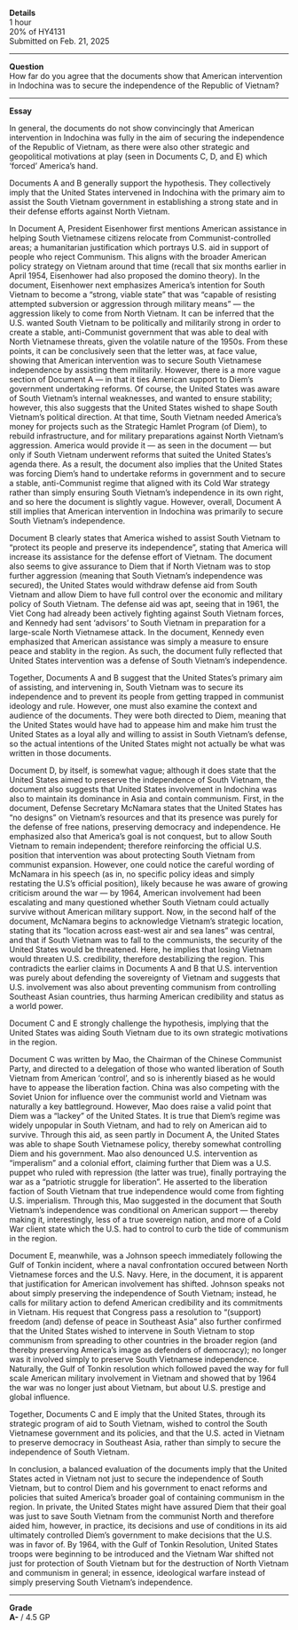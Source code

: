 **Details**\
1 hour\
20% of HY4131\
Submitted on Feb. 21, 2025

**** 

**Question**\
How far do you agree that the documents show that American intervention in Indochina was to secure the independence of the Republic of Vietnam?

****

**Essay**

In general, the documents do not show convincingly that American intervention in Indochina was fully in the aim of securing the independence of the Republic of Vietnam, as there were also other strategic and geopolitical motivations at play (seen in Documents C, D, and E) which ‘forced’ America’s hand.

Documents A and B generally support the hypothesis. They collectively imply that the United States intervened in Indochina with the primary aim to assist the South Vietnam government in establishing a strong state and in their defense efforts against North Vietnam.

In Document A, President Eisenhower first mentions American assistance in helping South Vietnamese citizens relocate from Communist-controlled areas; a humanitarian justification which portrays U.S. aid in support of people who reject Communism. This aligns with the broader American policy strategy on Vietnam around that time (recall that six months earlier in April 1954, Eisenhower had also proposed the domino theory). In the document, Eisenhower next emphasizes America’s intention for South Vietnam to become a “strong, viable state” that was “capable of resisting attempted subversion or aggression through military means” — the aggression likely to come from North Vietnam. It can be inferred that the U.S. wanted South Vietnam to be politically and militarily strong in order to create a stable, anti-Communist government that was able to deal with North Vietnamese threats, given the volatile nature of the 1950s. From these points, it can be conclusively seen that the letter was, at face value, showing that American intervention was to secure South Vietnamese independence by assisting them militarily. However, there is a more vague section of Document A — in that it ties American support to Diem’s government undertaking reforms. Of course, the United States was aware of South Vietnam’s internal weaknesses, and wanted to ensure stability; however, this also suggests that the United States wished to shape South Vietnam’s political direction. At that time, South Vietnam needed America’s money for projects such as the Strategic Hamlet Program (of Diem), to rebuild infrastructure, and for military preparations against North Vietnam’s aggression. America would provide it — as seen in the document — but only if South Vietnam underwent reforms that suited the United States’s agenda there. As a result, the document also implies that the United States was forcing Diem’s hand to undertake reforms in government and to secure a stable, anti-Communist regime that aligned with its Cold War strategy rather than simply ensuring South Vietnam’s independence in its own right, and so here the document is slightly vague. However, overall, Document A still implies that American intervention in Indochina was primarily to secure South Vietnam’s independence.

Document B clearly states that America wished to assist South Vietnam to “protect its people and preserve its independence”, stating that America will increase its assistance for the defense effort of Vietnam. The document also seems to give assurance to Diem that if North Vietnam was to stop further aggression (meaning that South Vietnam’s independence was secured), the United States would withdraw defense aid from South Vietnam and allow Diem to have full control over the economic and military policy of South Vietnam. The defense aid was apt, seeing that in 1961, the Viet Cong had already been actively fighting against South Vietnam forces, and Kennedy had sent ‘advisors’ to South Vietnam in preparation for a large-scale North Vietnamese attack. In the document, Kennedy even emphasized that American assistance was simply a measure to ensure peace and stablity in the region. As such, the document fully reflected that United States intervention was a defense of South Vietnam’s independence.

Together, Documents A and B suggest that the United States’s primary aim of assisting, and intervening in, South Vietnam was to secure its independence and to prevent its people from getting trapped in communist ideology and rule. However, one must also examine the context and audience of the documents. They were both directed to Diem, meaning that the United States would have had to appease him and make him trust the United States as a loyal ally and willing to assist in South Vietnam’s defense, so the actual intentions of the United States might not actually be what was written in those documents.

Document D, by itself, is somewhat vague; although it does state that the United States aimed to preserve the independence of South Vietnam, the document also suggests that United States involvement in Indochina was also to maintain its dominance in Asia and contain communism. First, in the document, Defense Secretary McNamara states that the United States has “no designs” on Vietnam’s resources and that its presence was purely for the defense of free nations, preserving democracy and independence. He emphasized also that America’s goal is not conquest, but to allow South Vietnam to remain independent; therefore reinforcing the official U.S. position that intervention was about protecting South Vietnam from communist expansion. However, one could notice the careful wording of McNamara in his speech (as in, no specific policy ideas and simply restating the U.S’s official position), likely because he was aware of growing criticism around the war — by 1964, American involvement had been escalating and many questioned whether South Vietnam could actually survive without American military support. Now, in the second half of the document, McNamara begins to acknowledge Vietnam’s strategic location, stating that its “location across east-west air and sea lanes” was central, and that if South Vietnam was to fall to the communists, the security of the United States would be threatened. Here, he implies that losing Vietnam would threaten U.S. credibility, therefore destabilizing the region. This contradicts the earlier claims in Documents A and B that U.S. intervention was purely about defending the sovereignty of Vietnam and suggests that U.S. involvement was also about preventing communism from controlling Southeast Asian countries, thus harming American credibility and status as a world power.

Document C and E strongly challenge the hypothesis, implying that the United States was aiding South Vietnam due to its own strategic motivations in the region.

Document C was written by Mao, the Chairman of the Chinese Communist Party, and directed to a delegation of those who wanted liberation of South Vietnam from American ‘control’, and so is inherently biased as he would have to appease the liberation faction. China was also competing with the Soviet Union for influence over the communist world and Vietnam was naturally a key battleground. However, Mao does raise a valid point that Diem was a “lackey” of the United States. It is true that Diem’s regime was widely unpopular in South Vietnam, and had to rely on American aid to survive. Through this aid, as seen partly in Document A, the United States was able to shape South Vietnamese policy, thereby somewhat controlling Diem and his government. Mao also denounced U.S. intervention as “imperalism” and a colonial effort, claiming further that Diem was a U.S. puppet who ruled with repression (the latter was true), finally portraying the war as a “patriotic struggle for liberation”. He asserted to the liberation faction of South Vietnam that true independence would come from fighting U.S. imperialism. Through this, Mao suggested in the document that South Vietnam’s independence was conditional on American support — thereby making it, interestingly, less of a true sovereign nation, and more of a Cold War client state which the U.S. had to control to curb the tide of communism in the region.

Document E, meanwhile, was a Johnson speech immediately following the Gulf of Tonkin incident, where a naval confrontation occured between North Vietnamese forces and the U.S. Navy. Here, in the document, it is apparent that justification for American involvement has shifted. Johnson speaks not about simply preserving the independence of South Vietnam; instead, he calls for military action to defend American credibility and its commitments in Vietnam. His request that Congress pass a resolution to “(support) freedom (and) defense of peace in Southeast Asia” also further confirmed that the United States wished to intervene in South Vietnam to stop communism from spreading to other countries in the broader region (and thereby preserving America’s image as defenders of democracy); no longer was it involved simply to preserve South Vietnamese independence. Naturally, the Gulf of Tonkin resolution which followed paved the way for full scale American military involvement in Vietnam and showed that by 1964 the war was no longer just about Vietnam, but about U.S. prestige and global influence.

Together, Documents C and E imply that the United States, through its strategic program of aid to South Vietnam, wished to control the South Vietnamese government and its policies, and that the U.S. acted in Vietnam to preserve democracy in Southeast Asia, rather than simply to secure the independence of South Vietnam.

In conclusion, a balanced evaluation of the documents imply that the United States acted in Vietnam not just to secure the independence of South Vietnam, but to control Diem and his government to enact reforms and policies that suited America’s broader goal of containing communism in the region. In private, the United States might have assured Diem that their goal was just to save South Vietnam from the communist North and therefore aided him, however, in practice, its decisions and use of conditions in its aid ultimately controlled Diem’s government to make decisions that the U.S. was in favor of. By 1964, with the Gulf of Tonkin Resolution, United States troops were beginning to be introduced and the Vietnam War shifted not just for protection of South Vietnam but for the destruction of North Vietnam and communism in general; in essence, ideological warfare instead of simply preserving South Vietnam’s independence.

****

**Grade**\
**A-** / 4.5 GP
